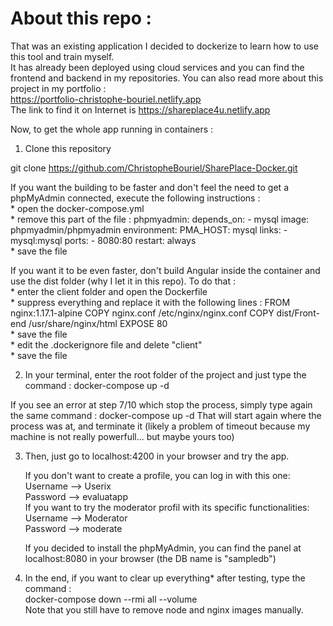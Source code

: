 # About this repo :
That was an existing application I decided to dockerize to learn how to use this tool and train myself.  
It has already been deployed using cloud services and you can find the frontend and backend in my repositories. 
You can also read more about this project in my portfolio :  
https://portfolio-christophe-bouriel.netlify.app  
The link to find it on Internet is https://shareplace4u.netlify.app

Now, to get the whole app running in containers :

1. Clone this repository

git clone https://github.com/ChristopheBouriel/SharePlace-Docker.git

If you want the building to be faster and don't feel the need to get a phpMyAdmin connected, execute the 	following instructions :  
	* open the docker-compose.yml  
	* remove this part of the file :
		phpmyadmin:
    		  depends_on:
		    - mysql
    		  image: phpmyadmin/phpmyadmin
    		  environment:
      		    PMA_HOST: mysql
		  links:
 		    - mysql:mysql
  		  ports:
   		    - 8080:80
    		  restart: always  
	* save the file

If you want it to be even faster, don't build Angular inside the container and use the dist folder (why I 	let it in this repo). To do that :  
	* enter the client folder and open the Dockerfile  
	* suppress everything and replace it with the following lines :
		FROM nginx:1.17.1-alpine
		COPY nginx.conf /etc/nginx/nginx.conf
		COPY dist/Front-end /usr/share/nginx/html
		EXPOSE 80  
	* save the file  
	* edit the .dockerignore file and delete "client"  
	* save the file  

2. In your terminal, enter the root folder of the project and just type the command :
docker-compose up -d

If you see an error at step 7/10 which stop the process, simply type again the same command : 
	docker-compose up -d
	That will start again where the process was at, and terminate it (likely a problem of timeout because my 	machine is not really powerfull... but maybe yours too)

3. Then, just go to localhost:4200 in your browser and try the app.

	If you don't want to create a profile, you can log in with this one:  
			Username --> Userix  
			Password --> evaluatapp  
	If you want to try the moderator profil with its specific functionalities:  
			Username --> Moderator  
			Password --> moderate  

	If you decided to install the phpMyAdmin, you can find the panel at localhost:8080 in your browser (the DB 	name is "sampledb")

4. In the end, if you want to clear up everything* after testing, type the command :  
	docker-compose down --rmi all --volume  
	Note that you still have to remove node and nginx images manually.
